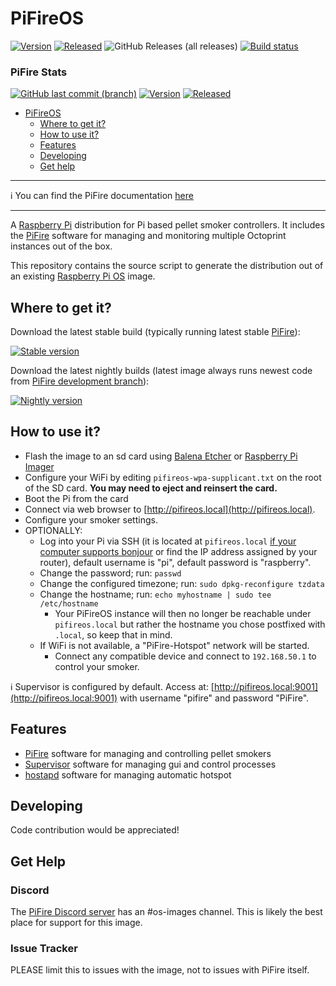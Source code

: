 PiFireOS
==========

[![Version](https://img.shields.io/github/v/release/calonmerc/PiFireOS.svg?color=brightgreen&label=version)](https://github.com/calonmerc/PiFireOS/releases/latest)
[![Released](https://img.shields.io/badge/dynamic/json.svg?color=brightgreen&label=released&url=https://api.github.com/repos/calonmerc/PiFireOS/releases&query=$[0].published_at)](https://github.com/calonmerc/PiFireOS/releases/latest)
![GitHub Releases (all releases)](https://img.shields.io/github/downloads/calonmerc/PiFireOS/total.svg)
[![Build status](https://img.shields.io/github/actions/workflow/status/calonmerc/PiFireOS/buildRaspios.yml?label=nightly)](https://github.com/calonmerc/PiFireOS/actions/workflows/buildRaspios.yml)

### PiFire Stats
[![GitHub last commit (branch)](https://img.shields.io/github/last-commit/nebhead/pifire/development)](https://github.com/nebhead/PiFire/commits/development)
[![Version](https://img.shields.io/github/v/release/nebhead/PiFire.svg?color=brightgreen&label=version)](https://github.com/nebhead/PiFire/releases/latest)
[![Released](https://img.shields.io/badge/dynamic/json.svg?color=brightgreen&label=released&url=https://api.github.com/repos/nebhead/PiFire/releases&query=$[0].published_at)](https://github.com/nebhead/PiFire/releases/latest)

<!--ts-->
* [PiFireOS](#pifireos)
   * [Where to get it?](#where-to-get-it)
   * [How to use it?](#how-to-use-it)
   * [Features](#features)
   * [Developing](#developing)
   * [Get help](#get-help)
<!--te-->

***
:information_source: You can find the PiFire documentation [here](https://nebhead.github.io/PiFire/)
***


A [Raspberry Pi](http://www.raspberrypi.org/) distribution for Pi based pellet smoker controllers. It includes the [PiFire](https://nebhead.github.io/PiFire/) software for managing and monitoring multiple Octoprint instances out of the box.

This repository contains the source script to generate the distribution out of an existing [Raspberry Pi OS](https://www.raspberrypi.org/software/) image.

## Where to get it?

Download the latest stable build (typically running latest stable [PiFire](https://github.com/nebhead/PiFire/releases)):

[![Stable version](https://img.shields.io/github/v/release/calonmerc/PiFireOS.svg?color=brightgreen&label=version)](https://github.com/calonmerc/PiFireOS/releases/latest)

Download the latest nightly builds (latest image always runs newest code from [PiFire development branch](https://github.com/nebhead/PiFire/commits/development)):

[![Nightly version](https://img.shields.io/badge/version-nightly-brightgreen)](https://github.com/calonmerc/PiFireOS/actions/workflows/buildRaspios.yml)

## How to use it?

* Flash the image to an sd card using [Balena Etcher](https://www.balena.io/etcher) or [Raspberry Pi Imager](https://www.raspberrypi.com/software/)
* Configure your WiFi by editing `pifireos-wpa-supplicant.txt` on the root of the SD card. **You may need to eject and reinsert the card.**
* Boot the Pi from the card
* Connect via web browser to [http://pifireos.local](http://pifireos.local).
* Configure your smoker settings.
* OPTIONALLY:
  * Log into your Pi via SSH (it is located at `pifireos.local` [if your computer supports bonjour](https://learn.adafruit.com/bonjour-zeroconf-networking-for-windows-and-linux/overview) or find the IP address assigned by your router), default username is "pi", default password is "raspberry".
  * Change the password; run: `passwd`
  * Change the configured timezone; run: `sudo dpkg-reconfigure tzdata`
  * Change the hostname; run: `echo myhostname | sudo tee /etc/hostname`
    * Your PiFireOS instance will then no longer be reachable under `pifireos.local` but rather the hostname you chose postfixed with `.local`, so keep that in mind.
  * If WiFi is not available, a "PiFire-Hotspot" network will be started.
    * Connect any compatible device and connect to `192.168.50.1` to control your smoker.

:information_source: Supervisor is configured by default. Access at: [http://pifireos.local:9001](http://pifireos.local:9001) with username "pifire" and password "PiFire".

## Features

* [PiFire](https://nebhead.github.io/PiFire/) software for managing and controlling pellet smokers
* [Supervisor](http://supervisord.org/) software for managing gui and control processes
* [hostapd](https://w1.fi/hostapd/) software for managing automatic hotspot

## Developing

Code contribution would be appreciated!

## Get Help

### Discord

The [PiFire Discord server](https://discord.gg/JmzbCUcefS) has an #os-images channel. This is likely the best place for support for this image.

### Issue Tracker

PLEASE limit this to issues with the image, not to issues with PiFire itself.
